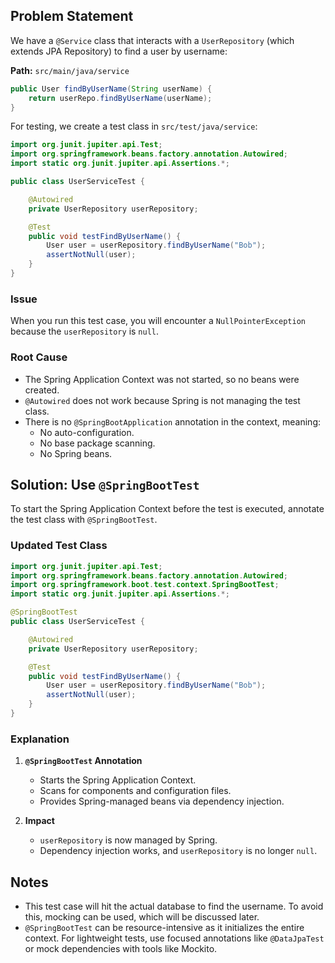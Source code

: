 ## Problem Statement

We have a `@Service` class that interacts with a `UserRepository` (which extends JPA Repository) to find a user by username:

**Path:** `src/main/java/service`

```java
public User findByUserName(String userName) {
    return userRepo.findByUserName(userName);
}
```

For testing, we create a test class in `src/test/java/service`:

```java
import org.junit.jupiter.api.Test;
import org.springframework.beans.factory.annotation.Autowired;
import static org.junit.jupiter.api.Assertions.*;

public class UserServiceTest {

    @Autowired
    private UserRepository userRepository;

    @Test
    public void testFindByUserName() {
        User user = userRepository.findByUserName("Bob");
        assertNotNull(user);
    }
}
```

### Issue
When you run this test case, you will encounter a `NullPointerException` because the `userRepository` is `null`. 

### Root Cause
- The Spring Application Context was not started, so no beans were created.
- `@Autowired` does not work because Spring is not managing the test class.
- There is no `@SpringBootApplication` annotation in the context, meaning:
  - No auto-configuration.
  - No base package scanning.
  - No Spring beans.

## Solution: Use `@SpringBootTest`

To start the Spring Application Context before the test is executed, annotate the test class with `@SpringBootTest`.

### Updated Test Class

```java
import org.junit.jupiter.api.Test;
import org.springframework.beans.factory.annotation.Autowired;
import org.springframework.boot.test.context.SpringBootTest;
import static org.junit.jupiter.api.Assertions.*;

@SpringBootTest
public class UserServiceTest {

    @Autowired
    private UserRepository userRepository;

    @Test
    public void testFindByUserName() {
        User user = userRepository.findByUserName("Bob");
        assertNotNull(user);
    }
}
```

### Explanation
1. **`@SpringBootTest` Annotation**
   - Starts the Spring Application Context.
   - Scans for components and configuration files.
   - Provides Spring-managed beans via dependency injection.

2. **Impact**
   - `userRepository` is now managed by Spring.
   - Dependency injection works, and `userRepository` is no longer `null`.

## Notes
- This test case will hit the actual database to find the username. To avoid this, mocking can be used, which will be discussed later.
- `@SpringBootTest` can be resource-intensive as it initializes the entire context. For lightweight tests, use focused annotations like `@DataJpaTest` or mock dependencies with tools like Mockito.
